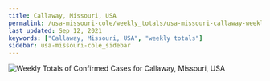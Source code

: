 ```yaml
---
title: Callaway, Missouri, USA
permalink: /usa-missouri-cole/weekly_totals/usa-missouri-callaway-weekly_totals.html
last_updated: Sep 12, 2021
keywords: ["Callaway, Missouri, USA", "weekly totals"]
sidebar: usa-missouri-cole_sidebar
---
```


![Weekly Totals of Confirmed Cases for Callaway, Missouri, USA](/covid_tracker/images/graphs/usa-missouri-callaway-weekly_totals_graph.png)
